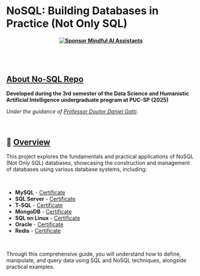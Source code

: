 
<br>

# NoSQL: Building Databases in Practice (Not Only SQL)
#### <p align="center"> [![Sponsor Mindful AI Assistants](https://img.shields.io/badge/Sponsor-Mindful%20AI%20%20Assistants-brightgreen?logo=GitHub)](https://github.com/sponsors/Mindful-AI-Assistants)


<br><br>


## [About No-SQL Repo]()

**Developed during the 3rd semester of the Data Science and Humanistic Artificial Intelligence undergraduate program at PUC-SP (2025)**  

*Under the guidance of [Professor Doutor Daniel Gatti](https://www.linkedin.com/in/dgatti/)*.


<br>

## 📖 [Overview]()

This project explores the fundamentals and practical applications of NoSQL (Not Only SQL) databases, showcasing the construction and management of databases using various database systems, including:

<br>


- **MySQL**  - [Certificate](https://github.com/user-attachments/assets/6d8f431f-15b6-43af-8820-f5421cf39254)
- **SQL Server** - [Certificate](https://github.com/user-attachments/assets/6f13c382-1e71-4b98-acb7-9ffd86de72bc)
- **T-SQL** - [Certificate](https://github.com/user-attachments/assets/2fc15bca-919a-4a87-ada1-3b8ab37e7aec)
- **MongoDB** - [Certificate]()
- **SQL on Linux** - [Certificate]()
- **Oracle** - [Certificate]()
- **Redis** - [Certificate]()

<br>

Through this comprehensive guide, you will understand how to define, manipulate, and query data using SQL and NoSQL techniques, alongside practical examples.
